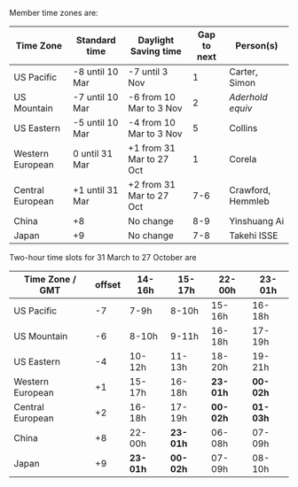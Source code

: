Member time zones are:

Time Zone        |  Standard time    | Daylight Saving time     | Gap to next | Person(s)  
---------------- | ----------------- | ------------------------ | ----------- | -------------
US Pacific       | -8 until 10 Mar   | -7 until 3 Nov           | 1           | Carter, Simon
US Mountain      | -7 until 10 Mar   | -6 from 10 Mar to 3 Nov  | 2           | *Aderhold equiv*
US Eastern       | -5 until 10 Mar   | -4 from 10 Mar to 3 Nov  | 5           | Collins
Western European |  0 until 31 Mar   | +1 from 31 Mar to 27 Oct | 1           | Corela
Central European | +1 until 31 Mar   | +2 from 31 Mar to 27 Oct | 7-6         | Crawford, Hemmleb
China            | +8                | No change                | 8-9         | Yinshuang Ai     
Japan            | +9                | No change                | 7-8         | Takehi ISSE     

Two-hour time slots for 31 March to 27 October are

Time Zone  / GMT | offset | 14-16h       |   15-17h   |   22-00h   | 23-01h
---------------- | ------ | ------------ | ---------- | ---------- | -----------
US Pacific       | -7     |     7-9h     |    8-10h   |   15-16h   |   16-18h
US Mountain      | -6     |     8-10h    |    9-11h   |   16-18h   |   17-19h
US Eastern       | -4     |    10-12h    |   11-13h   |   18-20h   |   19-21h
Western European | +1     |    15-17h    |   16-18h   | **23-01h** | **00-02h**
Central European | +2     |    16-18h    |   17-19h   | **00-02h** | **01-03h**
China            | +8     |    22-00h    | **23-01h** |   06-08h   |   07-09h
Japan            | +9     |  **23-01h**  | **00-02h** |   07-09h   |   08-10h
